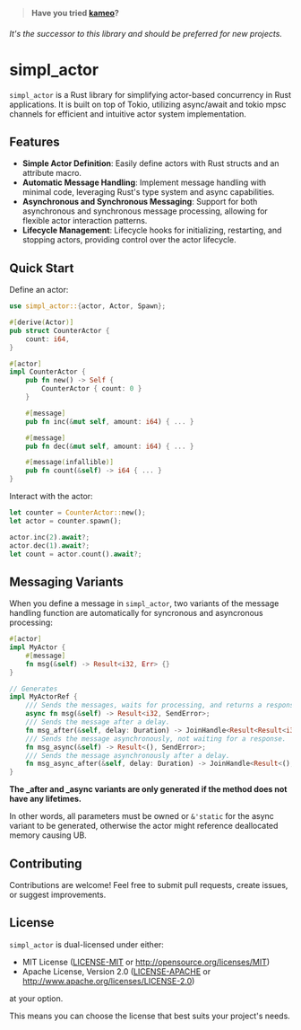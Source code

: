> **Have you tried [kameo](https://github.com/tqwewe/kameo)?**
###### It's the successor to this library and should be preferred for new projects.

# simpl_actor

`simpl_actor` is a Rust library for simplifying actor-based concurrency in Rust applications. It is built on top of Tokio, utilizing async/await and tokio mpsc channels for efficient and intuitive actor system implementation.

## Features

- **Simple Actor Definition**: Easily define actors with Rust structs and an attribute macro.
- **Automatic Message Handling**: Implement message handling with minimal code, leveraging Rust's type system and async capabilities.
- **Asynchronous and Synchronous Messaging**: Support for both asynchronous and synchronous message processing, allowing for flexible actor interaction patterns.
- **Lifecycle Management**: Lifecycle hooks for initializing, restarting, and stopping actors, providing control over the actor lifecycle.

## Quick Start

Define an actor:

```rust
use simpl_actor::{actor, Actor, Spawn};

#[derive(Actor)]
pub struct CounterActor {
    count: i64,
}

#[actor]
impl CounterActor {
    pub fn new() -> Self {
        CounterActor { count: 0 }
    }

    #[message]
    pub fn inc(&mut self, amount: i64) { ... }

    #[message]
    pub fn dec(&mut self, amount: i64) { ... }

    #[message(infallible)]
    pub fn count(&self) -> i64 { ... }
}
```

Interact with the actor:

```rust
let counter = CounterActor::new();
let actor = counter.spawn();

actor.inc(2).await?;
actor.dec(1).await?;
let count = actor.count().await?;
```

## Messaging Variants

When you define a message in `simpl_actor`, two variants of the message handling function are automatically for syncronous and asyncronous processing:

```rust
#[actor]
impl MyActor {
    #[message]
    fn msg(&self) -> Result<i32, Err> {}
}

// Generates
impl MyActorRef {
    /// Sends the messages, waits for processing, and returns a response.
    async fn msg(&self) -> Result<i32, SendError>;
    /// Sends the message after a delay.
    fn msg_after(&self, delay: Duration) -> JoinHandle<Result<Result<i32, Err>, SendError>>;
    /// Sends the message asynchronously, not waiting for a response.
    fn msg_async(&self) -> Result<(), SendError>;
    /// Sends the message asynchronously after a delay.
    fn msg_async_after(&self, delay: Duration) -> JoinHandle<Result<(), SendError>>;
}
```

**The \_after and \_async variants are only generated if the method does not have any lifetimes.**

In other words, all parameters must be owned or `&'static` for the async variant to be generated,
otherwise the actor might reference deallocated memory causing UB.

## Contributing

Contributions are welcome! Feel free to submit pull requests, create issues, or suggest improvements.

## License

`simpl_actor` is dual-licensed under either:

- MIT License ([LICENSE-MIT](LICENSE-MIT) or http://opensource.org/licenses/MIT)
- Apache License, Version 2.0 ([LICENSE-APACHE](LICENSE-APACHE) or http://www.apache.org/licenses/LICENSE-2.0)

at your option.

This means you can choose the license that best suits your project's needs.
